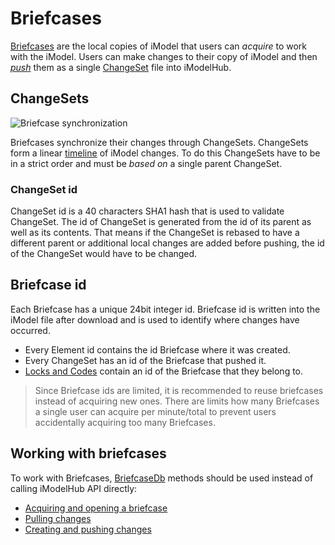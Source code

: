 # Briefcases

[Briefcases](../Glossary.md#briefcase) are the local copies of iModel that users can *acquire* to work with the iModel. Users can make changes to their copy of iModel and then [*push*](../Glossary.md#briefcase) them as a single [ChangeSet](../Glossary.md#changeset) file into iModelHub.

## ChangeSets

![Briefcase synchronization](./sync.gif)

Briefcases synchronize their changes through ChangeSets. ChangeSets form a linear [timeline](./index.md#the-timeline-of-changes-to-an-imodel) of iModel changes. To do this ChangeSets have to be in a strict order and must be *based on* a single parent ChangeSet.

### ChangeSet id

ChangeSet id is a 40 characters SHA1 hash that is used to validate ChangeSet. The id of ChangeSet is generated from the id of its parent as well as its contents. That means if the ChangeSet is rebased to have a different parent or additional local changes are added before pushing, the id of the ChangeSet would have to be changed.

## Briefcase id

Each Briefcase has a unique 24bit integer id. Briefcase id is written into the iModel file after download and is used to identify where changes have occurred.

- Every Element id contains the id Briefcase where it was created.
- Every ChangeSet has an id of the Briefcase that pushed it.
- [Locks and Codes](../backend/ConcurrencyControl.md) contain an id of the Briefcase that they belong to.

> Since Briefcase ids are limited, it is recommended to reuse briefcases instead of acquiring new ones. There are limits how many Briefcases a single user can acquire per minute/total to prevent users accidentally acquiring too many Briefcases.

## Working with briefcases

To work with Briefcases, [BriefcaseDb]($backend) methods should be used instead of calling iModelHub API directly:

- [Acquiring and opening a briefcase](../backend/IModelDb.md)
- [Pulling changes](../backend/IModelDbSync.md)
- [Creating and pushing changes](../backend/IModelDbReadwrite.md)

